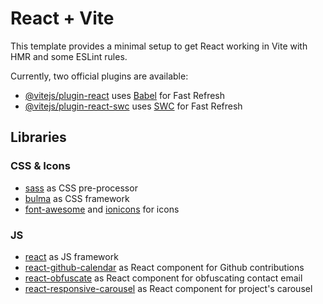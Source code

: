 # React + Vite

This template provides a minimal setup to get React working in Vite with HMR and some ESLint rules.

Currently, two official plugins are available:

- [@vitejs/plugin-react](https://github.com/vitejs/vite-plugin-react/blob/main/packages/plugin-react/README.md) uses [Babel](https://babeljs.io/) for Fast Refresh
- [@vitejs/plugin-react-swc](https://github.com/vitejs/vite-plugin-react-swc) uses [SWC](https://swc.rs/) for Fast Refresh

## Libraries

### CSS & Icons
- [sass](https://sass-lang.com) as CSS pre-processor
- [bulma](https://bulma.io) as CSS framework
- [font-awesome](https://fontawesome.com) and [ionicons](https://ionic.io/ionicons) for icons

### JS
- [react](https://react.dev) as JS framework
- [react-github-calendar](https://grubersjoe.github.io/react-github-calendar/) as React component for Github contributions
- [react-obfuscate](https://github.com/coston/react-obfuscate) as React component for obfuscating contact email
- [react-responsive-carousel](https://github.com/leandrowd/react-responsive-carousel) as React component for project's carousel